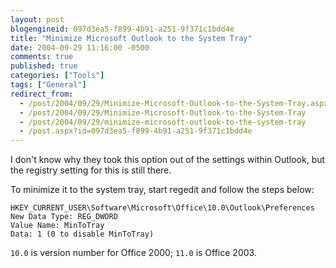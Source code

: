 ```yaml
---
layout: post
blogengineid: 097d3ea5-f899-4b91-a251-9f371c1bdd4e
title: "Minimize Microsoft Outlook to the System Tray"
date: 2004-09-29 11:16:00 -0500
comments: true
published: true
categories: ["Tools"]
tags: ["General"]
redirect_from: 
  - /post/2004/09/29/Minimize-Microsoft-Outlook-to-the-System-Tray.aspx
  - /post/2004/09/29/Minimize-Microsoft-Outlook-to-the-System-Tray
  - /post/2004/09/29/minimize-microsoft-outlook-to-the-system-tray
  - /post.aspx?id=097d3ea5-f899-4b91-a251-9f371c1bdd4e
---
```


I don't know why they took this option out of the settings within Outlook, but the registry setting for this is still there.

To minimize it to the system tray, start regedit and follow the steps below:

```
HKEY_CURRENT_USER\Software\Microsoft\Office\10.0\Outlook\Preferences
New Data Type: REG_DWORD
Value Name: MinToTray
Data: 1 (0 to disable MinToTray)
```

`10.0` is version number for Office 2000; `11.0` is Office 2003.
